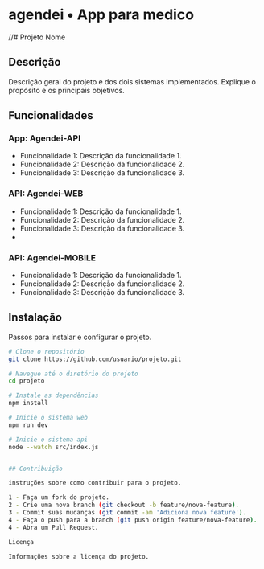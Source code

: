 # agendei • App para medico
//# Projeto Nome

## Descrição

Descrição geral do projeto e dos dois sistemas implementados. Explique o propósito e os principais objetivos.

## Funcionalidades

### App: Agendei-API
- Funcionalidade 1: Descrição da funcionalidade 1.
- Funcionalidade 2: Descrição da funcionalidade 2.
- Funcionalidade 3: Descrição da funcionalidade 3.

### API: Agendei-WEB
- Funcionalidade 1: Descrição da funcionalidade 1.
- Funcionalidade 2: Descrição da funcionalidade 2.
- Funcionalidade 3: Descrição da funcionalidade 3.
- 
### API: Agendei-MOBILE
- Funcionalidade 1: Descrição da funcionalidade 1.
- Funcionalidade 2: Descrição da funcionalidade 2.
- Funcionalidade 3: Descrição da funcionalidade 3.

## Instalação

Passos para instalar e configurar o projeto.

```bash
# Clone o repositório
git clone https://github.com/usuario/projeto.git

# Navegue até o diretório do projeto
cd projeto

# Instale as dependências
npm install

# Inicie o sistema web
npm run dev

# Inicie o sistema api
node --watch src/index.js


## Contribuição

instruções sobre como contribuir para o projeto.

1 - Faça um fork do projeto.
2 - Crie uma nova branch (git checkout -b feature/nova-feature).
3 - Commit suas mudanças (git commit -am 'Adiciona nova feature').
4 - Faça o push para a branch (git push origin feature/nova-feature).
4 - Abra um Pull Request.

Licença

Informações sobre a licença do projeto.